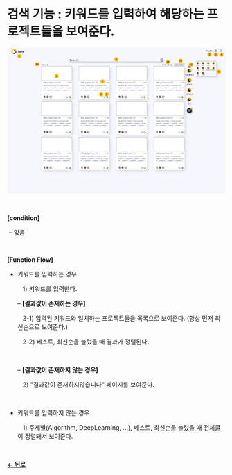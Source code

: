 # 검색 기능 : 키워드를 입력하여 해당하는 프로젝트들을 보여준다. 

![blog](/docs/image/Mainpage.png)

<br/>

**[condition]**

&nbsp;&ndash; 없음

<br/>

**[Function Flow]**

- 키워드를 입력하는 경우

    &nbsp;&nbsp;&nbsp;1\) 키워드를 입력한다.

    &ndash; **[결과값이 존재하는 경우]**

    &nbsp;&nbsp;&nbsp;2-1\) 입력된 키워드와 일치하는 프로젝트들을 목록으로 보여준다. (항상 먼저 최신순으로 보여준다.)

    &nbsp;&nbsp;&nbsp;2-2\) 베스트, 최신순을 눌렀을 때 결과가 정렬된다.

    <br/>

    &ndash; **[결과값이 존재하지 않는 경우]**

    &nbsp;&nbsp;&nbsp;2\) "결과값이 존재하지않습니다" 페이지를 보여준다.


<br/>

- 키워드를 입력하지 않는 경우

    &nbsp;&nbsp;&nbsp;1\) 주제별(Algorithm, DeepLearning, ...), 베스트, 최신순을 눌렀을 때 전체글이 정렬돼서 보여준다.

<br/>

[**← 뒤로**](/docs/Main.md)